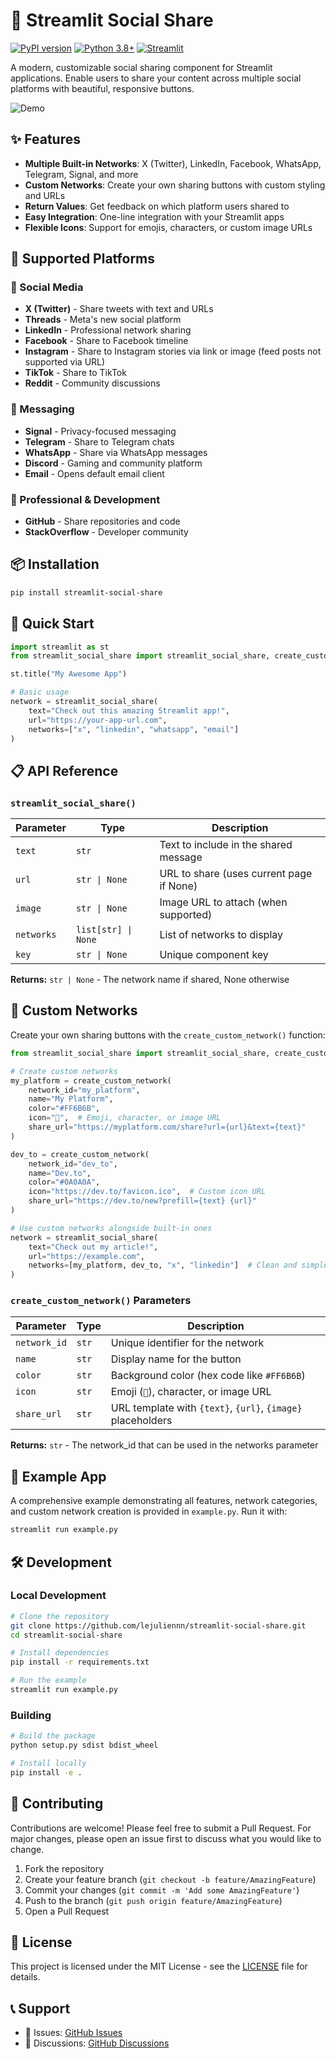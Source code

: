# 🚀 Streamlit Social Share

[![PyPI version](https://badge.fury.io/py/streamlit-social-share.svg)](https://badge.fury.io/py/streamlit-social-share)
[![Python 3.8+](https://img.shields.io/badge/python-3.8+-blue.svg)](https://www.python.org/downloads/)
[![Streamlit](https://img.shields.io/badge/streamlit-1.0+-red.svg)](https://streamlit.io)

A modern, customizable social sharing component for Streamlit applications. Enable users to share your content across multiple social platforms with beautiful, responsive buttons.

![Demo](https://via.placeholder.com/800x400/1f1f1f/ffffff?text=Streamlit+Social+Share+Demo)

## ✨ Features

- **Multiple Built-in Networks**: X (Twitter), LinkedIn, Facebook, WhatsApp, Telegram, Signal, and more
- **Custom Networks**: Create your own sharing buttons with custom styling and URLs
- **Return Values**: Get feedback on which platform users shared to
- **Easy Integration**: One-line integration with your Streamlit apps
- **Flexible Icons**: Support for emojis, characters, or custom image URLs

## 🎯 Supported Platforms

### 📱 Social Media
- **X (Twitter)** - Share tweets with text and URLs
- **Threads** - Meta's new social platform
- **LinkedIn** - Professional network sharing
- **Facebook** - Share to Facebook timeline
 - **Instagram** - Share to Instagram stories via link or image (feed posts not supported via URL)
- **TikTok** - Share to TikTok
- **Reddit** - Community discussions

### 💬 Messaging
- **Signal** - Privacy-focused messaging
- **Telegram** - Share to Telegram chats
- **WhatsApp** - Share via WhatsApp messages
- **Discord** - Gaming and community platform
- **Email** - Opens default email client

### 💼 Professional & Development
- **GitHub** - Share repositories and code
- **StackOverflow** - Developer community

## 📦 Installation

```bash
pip install streamlit-social-share
```

## 🚀 Quick Start

```python
import streamlit as st
from streamlit_social_share import streamlit_social_share, create_custom_network

st.title("My Awesome App")

# Basic usage
network = streamlit_social_share(
    text="Check out this amazing Streamlit app!",
    url="https://your-app-url.com",
    networks=["x", "linkedin", "whatsapp", "email"]
)
```

## 📋 API Reference

### `streamlit_social_share()`

| Parameter | Type | Description |
|-----------|------|-------------|
| `text` | `str` | Text to include in the shared message |
| `url` | `str \| None` | URL to share (uses current page if None) |
| `image` | `str \| None` | Image URL to attach (when supported) |
| `networks` | `list[str] \| None` | List of networks to display |
| `key` | `str \| None` | Unique component key |

**Returns:** `str | None` - The network name if shared, None otherwise

## 🎨 Custom Networks

Create your own sharing buttons with the `create_custom_network()` function:

```python
from streamlit_social_share import streamlit_social_share, create_custom_network

# Create custom networks
my_platform = create_custom_network(
    network_id="my_platform",
    name="My Platform", 
    color="#FF6B6B",
    icon="🚀",  # Emoji, character, or image URL
    share_url="https://myplatform.com/share?url={url}&text={text}"
)

dev_to = create_custom_network(
    network_id="dev_to",
    name="Dev.to",
    color="#0A0A0A", 
    icon="https://dev.to/favicon.ico",  # Custom icon URL
    share_url="https://dev.to/new?prefill={text} {url}"
)

# Use custom networks alongside built-in ones
network = streamlit_social_share(
    text="Check out my article!",
    url="https://example.com",
    networks=[my_platform, dev_to, "x", "linkedin"]  # Clean and simple!
)
```

### `create_custom_network()` Parameters

| Parameter | Type | Description |
|-----------|------|-------------|
| `network_id` | `str` | Unique identifier for the network |
| `name` | `str` | Display name for the button |
| `color` | `str` | Background color (hex code like `#FF6B6B`) |
| `icon` | `str` | Emoji (`🚀`), character, or image URL |
| `share_url` | `str` | URL template with `{text}`, `{url}`, `{image}` placeholders |

**Returns:** `str` - The network_id that can be used in the networks parameter

## 🚀 Example App

A comprehensive example demonstrating all features, network categories, and custom network creation is provided in `example.py`. Run it with:

```sh
streamlit run example.py
```

## 🛠️ Development

### Local Development

```bash
# Clone the repository
git clone https://github.com/lejuliennn/streamlit-social-share.git
cd streamlit-social-share

# Install dependencies
pip install -r requirements.txt

# Run the example
streamlit run example.py
```

### Building

```bash
# Build the package
python setup.py sdist bdist_wheel

# Install locally
pip install -e .
```

## 🤝 Contributing

Contributions are welcome! Please feel free to submit a Pull Request. For major changes, please open an issue first to discuss what you would like to change.

1. Fork the repository
2. Create your feature branch (`git checkout -b feature/AmazingFeature`)
3. Commit your changes (`git commit -m 'Add some AmazingFeature'`)
4. Push to the branch (`git push origin feature/AmazingFeature`)
5. Open a Pull Request

## 📄 License

This project is licensed under the MIT License - see the [LICENSE](LICENSE) file for details.

## 📞 Support

- 🐛 Issues: [GitHub Issues](https://github.com/lejuliennn/streamlit-social-share/issues)
- 💬 Discussions: [GitHub Discussions](https://github.com/lejuliennn/streamlit-social-share/discussions)

